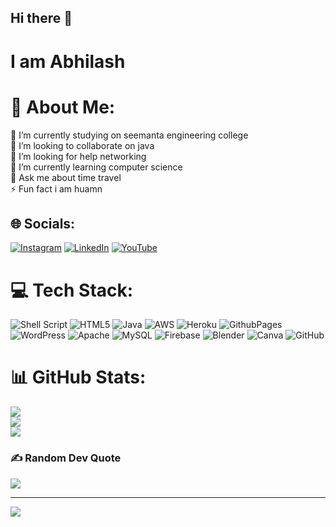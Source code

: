 ## Hi there 👋
# I am Abhilash
# 💫 About Me:
🔭 I’m currently studying on seemanta  engineering college<br>👯 I’m looking to collaborate on java <br>🤝 I’m looking for help networking<br>🌱 I’m currently learning computer science<br>💬 Ask me about time travel<br>⚡ Fun fact i am huamn


## 🌐 Socials:
[![Instagram](https://img.shields.io/badge/Instagram-%23E4405F.svg?logo=Instagram&logoColor=white)](https://instagram.com/abhilash_.kar) [![LinkedIn](https://img.shields.io/badge/LinkedIn-%230077B5.svg?logo=linkedin&logoColor=white)](https://linkedin.com/in/abhilashkar) [![YouTube](https://img.shields.io/badge/YouTube-%23FF0000.svg?logo=YouTube&logoColor=white)](https://youtube.com/@informationstrength) 

# 💻 Tech Stack:
![Shell Script](https://img.shields.io/badge/shell_script-%23121011.svg?style=plastic&logo=gnu-bash&logoColor=white) ![HTML5](https://img.shields.io/badge/html5-%23E34F26.svg?style=plastic&logo=html5&logoColor=white) ![Java](https://img.shields.io/badge/java-%23ED8B00.svg?style=plastic&logo=openjdk&logoColor=white) ![AWS](https://img.shields.io/badge/AWS-%23FF9900.svg?style=plastic&logo=amazon-aws&logoColor=white) ![Heroku](https://img.shields.io/badge/heroku-%23430098.svg?style=plastic&logo=heroku&logoColor=white) ![GithubPages](https://img.shields.io/badge/github%20pages-121013?style=plastic&logo=github&logoColor=white) ![WordPress](https://img.shields.io/badge/WordPress-%23117AC9.svg?style=plastic&logo=WordPress&logoColor=white) ![Apache](https://img.shields.io/badge/apache-%23D42029.svg?style=plastic&logo=apache&logoColor=white) ![MySQL](https://img.shields.io/badge/mysql-4479A1.svg?style=plastic&logo=mysql&logoColor=white) ![Firebase](https://img.shields.io/badge/firebase-a08021?style=plastic&logo=firebase&logoColor=ffcd34) ![Blender](https://img.shields.io/badge/blender-%23F5792A.svg?style=plastic&logo=blender&logoColor=white) ![Canva](https://img.shields.io/badge/Canva-%2300C4CC.svg?style=plastic&logo=Canva&logoColor=white) ![GitHub](https://img.shields.io/badge/github-%23121011.svg?style=plastic&logo=github&logoColor=white)
# 📊 GitHub Stats:
![](https://github-readme-stats.vercel.app/api?username=abhilash-2005&theme=radical&hide_border=false&include_all_commits=true&count_private=true)<br/>
![](https://github-readme-streak-stats.herokuapp.com/?user=abhilash-2005&theme=radical&hide_border=false)<br/>
![](https://github-readme-stats.vercel.app/api/top-langs/?username=abhilash-2005&theme=radical&hide_border=false&include_all_commits=true&count_private=true&layout=compact)

### ✍️ Random Dev Quote
![](https://quotes-github-readme.vercel.app/api?type=horizontal&theme=radical)

---
[![](https://visitcount.itsvg.in/api?id=abhilash-2005&icon=7&color=5)](https://visitcount.itsvg.in)

<!-- Proudly created with GPRM ( https://gprm.itsvg.in ) -->

